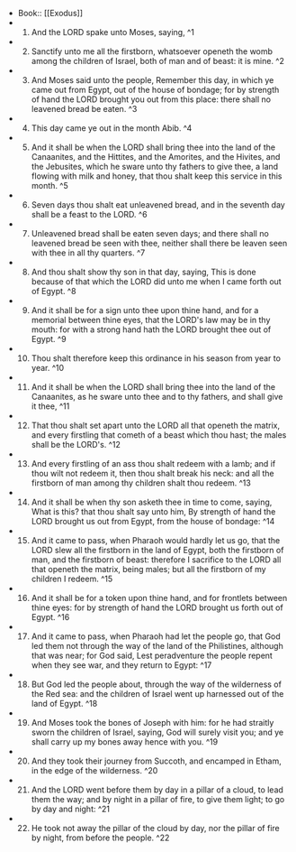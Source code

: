 - Book:: [[Exodus]]
- 1. And the LORD spake unto Moses, saying, ^1
- 2. Sanctify unto me all the firstborn, whatsoever openeth the womb among the children of Israel, both of man and of beast: it is mine. ^2
- 3. And Moses said unto the people, Remember this day, in which ye came out from Egypt, out of the house of bondage; for by strength of hand the LORD brought you out from this place: there shall no leavened bread be eaten. ^3
- 4. This day came ye out in the month Abib. ^4
- 5. And it shall be when the LORD shall bring thee into the land of the Canaanites, and the Hittites, and the Amorites, and the Hivites, and the Jebusites, which he sware unto thy fathers to give thee, a land flowing with milk and honey, that thou shalt keep this service in this month. ^5
- 6. Seven days thou shalt eat unleavened bread, and in the seventh day shall be a feast to the LORD. ^6
- 7. Unleavened bread shall be eaten seven days; and there shall no leavened bread be seen with thee, neither shall there be leaven seen with thee in all thy quarters. ^7
- 8. And thou shalt show thy son in that day, saying, This is done because of that which the LORD did unto me when I came forth out of Egypt. ^8
- 9. And it shall be for a sign unto thee upon thine hand, and for a memorial between thine eyes, that the LORD's law may be in thy mouth: for with a strong hand hath the LORD brought thee out of Egypt. ^9
- 10. Thou shalt therefore keep this ordinance in his season from year to year. ^10
- 11. And it shall be when the LORD shall bring thee into the land of the Canaanites, as he sware unto thee and to thy fathers, and shall give it thee, ^11
- 12. That thou shalt set apart unto the LORD all that openeth the matrix, and every firstling that cometh of a beast which thou hast; the males shall be the LORD's. ^12
- 13. And every firstling of an ass thou shalt redeem with a lamb; and if thou wilt not redeem it, then thou shalt break his neck: and all the firstborn of man among thy children shalt thou redeem. ^13
- 14. And it shall be when thy son asketh thee in time to come, saying, What is this? that thou shalt say unto him, By strength of hand the LORD brought us out from Egypt, from the house of bondage: ^14
- 15. And it came to pass, when Pharaoh would hardly let us go, that the LORD slew all the firstborn in the land of Egypt, both the firstborn of man, and the firstborn of beast: therefore I sacrifice to the LORD all that openeth the matrix, being males; but all the firstborn of my children I redeem. ^15
- 16. And it shall be for a token upon thine hand, and for frontlets between thine eyes: for by strength of hand the LORD brought us forth out of Egypt. ^16
- 17. And it came to pass, when Pharaoh had let the people go, that God led them not through the way of the land of the Philistines, although that was near; for God said, Lest peradventure the people repent when they see war, and they return to Egypt: ^17
- 18. But God led the people about, through the way of the wilderness of the Red sea: and the children of Israel went up harnessed out of the land of Egypt. ^18
- 19. And Moses took the bones of Joseph with him: for he had straitly sworn the children of Israel, saying, God will surely visit you; and ye shall carry up my bones away hence with you. ^19
- 20. And they took their journey from Succoth, and encamped in Etham, in the edge of the wilderness. ^20
- 21. And the LORD went before them by day in a pillar of a cloud, to lead them the way; and by night in a pillar of fire, to give them light; to go by day and night: ^21
- 22. He took not away the pillar of the cloud by day, nor the pillar of fire by night, from before the people. ^22
